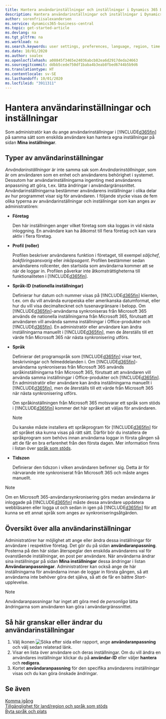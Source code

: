```yaml
---
title: Hantera användarinställningar och inställningar i Dynamics 365 Business Central
description: Hantera användarinställningar och inställningar i Dynamics 365 Business Central.
author: sorenfriisalexandersen
ms.service: dynamics365-business-central
ms.topic: get-started-article
ms.devlang: na
ms.tgt_pltfrm: na
ms.workload: na
ms.search.keywords: user settings, preferences, language, region, time zone, regional settings
ms.date: 10/01/2020
ms.author: soalex
ms.openlocfilehash: a08845f3465e24036abcb82ea6d2917deda24663
ms.sourcegitcommit: ddbb5cede750df1baba4b3eab8fbed6744b5b9d6
ms.translationtype: HT
ms.contentlocale: sv-SE
ms.lasthandoff: 10/01/2020
ms.locfileid: "3911311"
---
```

# <a name="manage-user-settings-and-preferences"></a>Hantera användarinställningar och inställningar

Som administratör kan du ange användarinställningar i [!INCLUDE[d365fin](includes/d365fin_md.md)] på samma sätt som enskilda användare kan hantera egna inställningar på sidan **Mina inställningar**.  

## <a name="types-of-user-settings"></a>Typer av användarinställningar

*Användarinställningar* är inte samma sak som *Användarinställningar*, som är om användaren som en enhet och användarens behörighet i systemet. Dessutom har användarinställningarna ingenting med användarens anpassning att göra, t.ex. lätta ändringar i användargränssnittet. Användarinställningarna bestämmer användarens inställningar i olika delar av hur programmet visar sig för användaren. I följande stycke visas de fem olika typerna av användarinställningar och inställningar som kan anges av administratören:

- **Företag**  

  Den här inställningen anger vilket företag som ska loggas in vid nästa inloggning. En användare kan ha åtkomst till flera företag och kan vara aktiv i flera företag.

- **Profil (roller)**  

  Profilen beskriver användarens funktion i företaget, till exempel *säljchef*, *bokföringsansvarig* eller *inköpsagent*. Profilen bestämmer sedan användarens rollcenter, den startsida som användarna kommer att se när de loggar in. Profilen påverkar inte åtkomsträttigheterna till funktionaliteten i [!INCLUDE[d365fin](includes/d365fin_md.md)].  

- **Språk-ID (nationella inställningar)**  

  Definierar hur datum och nummer visas på [!INCLUDE[d365fin](includes/d365fin_md.md)] klienten, t.ex. om du vill använda europeiska eller amerikanska datumformat, eller hur du vill visa decimaltecknet och tusenavgränsare i belopp. Om [!INCLUDE[d365fin](includes/d365fin_md.md)]-användarna synkroniseras från Microsoft 365 används de nationella inställningarna från Microsoft 365, förutsatt att användaren vill använda samma inställningar i Office-produkter och [!INCLUDE[d365fin](includes/d365fin_md.md)]. En administratör eller användare kan ändra inställningarna manuellt i [!INCLUDE[d365fin](includes/d365fin_md.md)], men de återställs till ett värde från Microsoft 365 när nästa synkronisering utförs.

- **Språk**  

  Definierar det programspråk som [!INCLUDE[d365fin](includes/d365fin_md.md)] visar text, beskrivningar och felmeddelanden i. Om [!INCLUDE[d365fin](includes/d365fin_md.md)]-användarna synkroniseras från Microsoft 365 används språkinställningarna från Microsoft 365, förutsatt att användaren vill använda samma inställningar i Office-produkter och [!INCLUDE[d365fin](includes/d365fin_md.md)]. En administratör eller användare kan ändra inställningarna manuellt i [!INCLUDE[d365fin](includes/d365fin_md.md)], men de återställs till ett värde från Microsoft 365 när nästa synkronisering utförs.

  Om språkinställningen från Microsoft 365 motsvarar ett språk som stöds i [!INCLUDE[d365fin](includes/d365fin_md.md)] kommer det här språket att väljas för användaren.  

  > [!NOTE]
  > Du kanske måste installera ett språkprogram för [!INCLUDE[d365fin](includes/d365fin_md.md)] för att språket ska kunna visas på rätt sätt. Därför bör du installera de språkprogram som behövs innan användarna loggar in första gången så att de får en bra erfarenhet från den första dagen. Mer information finns i listan över [språk som stöds](/dynamics365/business-central/dev-itpro/compliance/apptest-countries-and-translations).  
  
- **Tidszon**  

  Definierar den tidszon i vilken användaren befinner sig. Detta är för närvarande inte synkroniserat från Microsoft 365 och måste anges manuellt.  

> [!NOTE]
> Om en Microsoft 365-användarsynkronisering görs medan användarna är inloggade på [!INCLUDE[d365fin](includes/d365fin_md.md)] måste dessa användare uppdatera webbläsaren eller logga ut och sedan in igen på [!INCLUDE[d365fin](includes/d365fin_md.md)] för att kunna se ett annat språk som anges av synkroniseringsåtgärden.

## <a name="overview-of-all-user-settings"></a>Översikt över alla användarinställningar

Administratörer har möjlighet att ange eller ändra dessa inställningar för användare i respektive företag. Det gör du på sidan **användaranpassning**. Posterna på den här sidan återspeglar den enskilda användarens val för ovanstående inställningar, en post per användare. När användarna ändrar sina inställningar på sidan **Mina inställningar** dessa ändringar i listan **Användaranpassningar**. Administratörer kan också ange de här inställningarna för användarna innan de loggar in första gången, så att användarna inte behöver göra det själva, så att de får en bättre *Start*-upplevelse.

> [!NOTE]
> Användaranpassningar har inget att göra med de *personliga* lätta ändringarna som användaren kan göra i användargränssnittet.

## <a name="to-review-or-make-changes-to-user-settings"></a>Så här granskar eller ändrar du användarinställningar

1. Välj ikonen ![Söka efter sida eller rapport](media/ui-search/search_small.png "Ikonen Sök efter sida eller rapport"), ange **användaranpassning** och välj sedan relaterad länk.
2. Visar en lista över användare och deras inställningar. Om du vill ändra en användares inställningar klickar du på **användar-ID** eller väljer **hantera** och **redigera**.
3. Kortet **användaranpassning** för den specifika användarens inställningar visas och du kan göra önskade ändringar.  

## <a name="see-also"></a>Se även

[Komma igång](product-get-started.md)  
[Tillgänglighet för land/region och språk som stöds](/dynamics365/business-central/dev-itpro/compliance/apptest-countries-and-translations)  
[Byta språk och plats](about-locale-language.md)  
